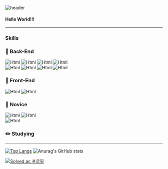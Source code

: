 <!--
**jeongmisnu/jeongmisnu** is a ✨ _special_ ✨ repository because its `README.md` (this file) appears on your GitHub profile.

Here are some ideas to get you started:

- 🔭 I’m currently working on ...
- 🌱 I’m currently learning ...
- 👯 I’m looking to collaborate on ...
- 🤔 I’m looking for help with ...
- 💬 Ask me about ...
- 📫 How to reach me: ...
- 😄 Pronouns: ...
- ⚡ Fun fact: ...
- <img alt="Html" src ="https://img.shields.io/badge/원하는 아이콘.svg?&style=for-the-badge&logo=벳지내 글자&logoColor=벳지 글자 색"/>
-->
![header](https://capsule-render.vercel.app/api?type=waving&color=auto&text=JeongMinsu)

#### Hello World!!!

---

### Skills

### :floppy_disk: Back-End

<img alt="Html" src ="https://img.shields.io/badge/-Node.js-339933?logo=node.js&logoColor=white"/> <img alt="Html" src ="https://img.shields.io/badge/-TypeScript-3178C6?logo=typescript&logoColor=white"/> <img alt="Html" src ="https://img.shields.io/badge/-JavaScript-F7DF1E?logo=javascript&logoColor=white"/> <img alt="Html" src ="https://img.shields.io/badge/-Python-3776AB?logo=Python&logoColor=white"/><br/> <img alt="Html" src ="https://img.shields.io/badge/-Mysql-4479A1?logo=mysql&logoColor=white"/> <img alt="Html" src ="https://img.shields.io/badge/-MongoDB-47Aw48?logo=mongodb&logoColor=white"/> <img alt="Html" src ="https://img.shields.io/badge/-SQLite-003B57?logo=sqlite&logoColor=white"/> <img alt="Html" src ="https://img.shields.io/badge/-Redis-DC382D?logo=redis&logoColor=white"/>

### :crystal_ball: Front-End

<img alt="Html" src ="https://img.shields.io/badge/-HTML5-E34F26?logo=html5&logoColor=white"/> <img alt="Html" src ="https://img.shields.io/badge/-CSS3-1572B6?logo=css3&logoColor=white"/>

### 🌱 Novice

<img alt="Html" src ="https://img.shields.io/badge/-React-61DAFF?logo=react&logoColor=white"/> <img alt="Html" src ="https://img.shields.io/badge/-jquery-0769AD?logo=jquery&logoColor=white"/> <br/> <img alt="Html" src ="https://img.shields.io/badge/-Jinja-B41717?logo=jinja&logoColor=white"/>

### :pencil2: Studying


---
[![Top Langs](https://github-readme-stats.vercel.app/api/top-langs/?username=jeongmisnu&layout=donut)](https://github.com/jeongmisnu/github-readme-stats)
![Anurag's GitHub stats](https://github-readme-stats.vercel.app/api?username=jeongmisnu&show_icons=true&theme=swift)

[![Solved.ac
프로필](http://mazassumnida.wtf/api/v2/generate_badge?boj=bookaddiction)](https://solved.ac/bookaddiction)

